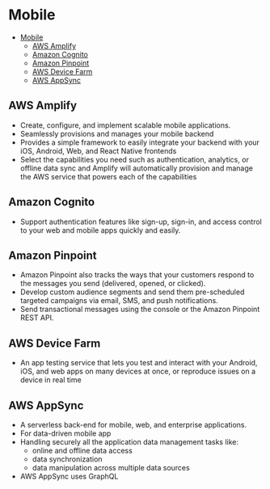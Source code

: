 # Mobile

- [Mobile](#mobile)
  - [AWS Amplify](#aws-amplify)
  - [Amazon Cognito](#amazon-cognito)
  - [Amazon Pinpoint](#amazon-pinpoint)
  - [AWS Device Farm](#aws-device-farm)
  - [AWS AppSync](#aws-appsync)

## AWS Amplify

- Create, configure, and implement scalable mobile applications.
- Seamlessly provisions and manages your mobile backend
- Provides a simple framework to easily integrate your backend with your iOS, Android, Web, and React Native frontends
- Select the capabilities you need such as authentication, analytics, or offline data sync and Amplify will automatically provision and manage the AWS service that powers each of the capabilities

## Amazon Cognito

- Support authentication features like sign-up, sign-in, and access control to your web and mobile apps quickly and easily.

## Amazon Pinpoint

- Amazon Pinpoint also tracks the ways that your customers respond to the messages you send (delivered, opened, or clicked).
- Develop custom audience segments and send them pre-scheduled targeted campaigns via email, SMS, and push notifications.
- Send transactional messages using the console or the Amazon Pinpoint REST API.

## AWS Device Farm

- An app testing service that lets you test and interact with your Android, iOS, and web apps on many devices at once, or reproduce issues on a device in real time

## AWS AppSync

- A serverless back-end for mobile, web, and enterprise applications.
- For data-driven mobile app
- Handling securely all the application data management tasks like:
  - online and offline data access
  - data synchronization
  - data manipulation across multiple data sources
- AWS AppSync uses GraphQL
